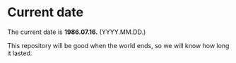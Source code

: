 # Current date

The current date is **1986.07.16.** (YYYY.MM.DD.)

This repository will be good when the world ends, so we will know how long it lasted.